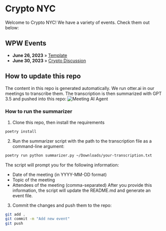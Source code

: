 # Crypto NYC

Welcome to Crypto NYC! We have a variety of events. Check them out below:

## WPW Events

- **June 26, 2023** » [Template](events/template.md)
- **June 30, 2023** » [Crypto Discussion](events/wpw-2023-06-30.md)

## How to update this repo

The content in this repo is generated automatically. We run otter.ai in our meetings to transcribe them. The transcription is then summarized with GPT 3.5 and pushed into this repo:
![Meeting AI Agent](https://github.com/EtnaLabs/website-test/assets/540035/6fb33d35-3f92-4565-aa11-5c904c20da86.png)

### How to run the summarizer

1. Clone this repo, then install the requirements

```bash
poetry install
```

2. Run the summarizer script with the path to the transcription file as a command-line argument:
```bash
poetry run python summarizer.py ~/Downloads/your-transcription.txt
```
The script will prompt you for the following information:
- Date of the meeting (in YYYY-MM-DD format)
- Topic of the meeting
- Attendees of the meeting (comma-separated)
After you provide this information, the script will update the README.md and generate an event file.

3. Commit the changes and push them to the repo:
```bash
git add .
git commit -m "Add new event"
git push
```
